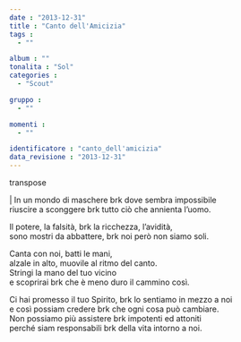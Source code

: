 ```yaml
---
date : "2013-12-31"
title : "Canto dell'Amicizia"
tags : 
  - ""

album : ""
tonalita : "Sol"
categories : 
  - "Scout"

gruppo : 
  - ""

momenti : 
  - ""

identificatore : "canto_dell'amicizia"
data_revisione : "2013-12-31"
---
```

   
transpose  
  
| In un mondo di maschere  brk dove sembra impossibile  
 riuscire a sconggere brk tutto ciò che annienta l’uomo.  
  
Il potere, la falsità, brk la ricchezza, l’avidità,   
sono mostri da abbattere, brk noi però non siamo soli.  
  
  
Canta con noi, batti le mani,   
alzale in alto, muovile al ritmo del canto.   
Stringi la mano del tuo vicino   
e scoprirai brk che è meno duro il cammino così.   
  
  
  
Ci hai promesso il tuo Spirito, brk lo sentiamo in mezzo a noi   
e così possiam credere brk che ogni cosa può cambiare.   
Non possiamo più assistere brk impotenti ed attoniti   
perché siam responsabili brk della vita intorno a noi.  
  
